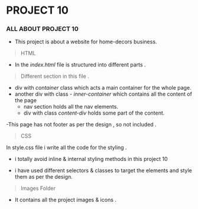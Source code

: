 # PROJECT 10

### ALL ABOUT PROJECT 10

- This project is about a website for home-decors business.

>HTML

- In the *index.html* file is  structured into different parts .

> Different section in this file .
 
   - div with *container* class which acts a main container for the whole page.
   - another div with class - *inner-container* which contains all the content of the page
      - nav section holds all the nav elements.
      - div with class *content-div* holds some part of the content.

-This page has not footer as per the design , so not included .   


> CSS

In style.css file i write all the code for the styling . 

- i totally avoid inline & internal styling methods in this project 10 

- i have used different selectors & classes to target the elements and style them as per the design.


> Images Folder

- It contains all the project images & icons .